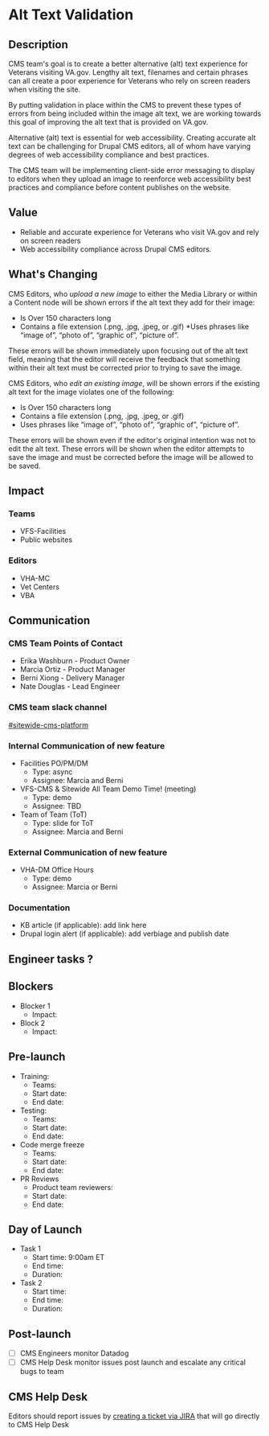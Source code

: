# Alt Text Validation
## Description
CMS team's goal is to create a better alternative (alt) text experience for Veterans visiting VA.gov. Lengthy alt text, filenames and certain phrases can all create a poor experience for Veterans who rely on screen readers when visiting the site. 

By putting validation in place within the CMS to prevent these types of errors from being included within the image alt text, we are working towards this goal of improving the alt text that is provided on VA.gov.

Alternative (alt) text is essential for web accessibility.  Creating accurate alt text can be challenging for Drupal CMS editors, all of whom have varying degrees of web accessibility compliance and best practices.  

The CMS team will be implementing client-side error messaging to display to editors when they upload an image to reenforce web accessibility best practices and compliance before content publishes on the website. 
## Value
* Reliable and accurate experience for Veterans who visit VA.gov and rely on screen readers
* Web accessibility compliance across Drupal CMS editors.
## What's Changing
CMS Editors, who _upload a new image_ to either the Media Library or within a Content node will be shown errors if the alt text they add for their image:
* Is Over 150 characters long
* Contains a file extension (.png, .jpg, .jpeg, or .gif)
*Uses phrases like “image of”, “photo of”, “graphic of”, “picture of”.

These errors will be shown immediately upon focusing out of the alt text field, meaning that the editor will receive the feedback that something within their alt text must be corrected prior to trying to save the image.

CMS Editors, who _edit an existing image_, will be shown errors if the existing alt text for the image violates one of the following:
* Is Over 150 characters long
* Contains a file extension (.png, .jpg, .jpeg, or .gif)
* Uses phrases like “image of”, “photo of”, “graphic of”, “picture of”.

These errors will be shown even if the editor's original intention was not to edit the alt text. These errors will be shown when the editor attempts to save the image and must be corrected before the image will be allowed to be saved.
## Impact
### Teams
* VFS-Facilities
* Public websites
### Editors
* VHA-MC
* Vet Centers
* VBA

## Communication
### CMS Team Points of Contact
* Erika Washburn - Product Owner
* Marcia Ortiz - Product Manager
* Berni Xiong - Delivery Manager
* Nate Douglas - Lead Engineer
### CMS team slack channel
[#sitewide-cms-platform](https://dsva.slack.com/archives/CT4GZBM8F)
### Internal Communication of new feature
* Facilities PO/PM/DM 
  * Type: async
  * Assignee: Marcia and Berni
* VFS-CMS & Sitewide All Team Demo Time! (meeting)
  * Type: demo
  * Assignee: TBD
* Team of Team (ToT)
   * Type: slide for ToT
  * Assignee: Marcia and Berni
### External Communication of new feature
* VHA-DM Office Hours
   * Type: demo
  * Assignee: Marcia or Berni
### Documentation
* KB article (if applicable): add link here
* Drupal login alert (if applicable): add verbiage and publish date
## Engineer tasks ?
## Blockers
* Blocker 1
  * Impact: 
* Block 2
  * Impact: 
## Pre-launch
* Training:
    * Teams:
    * Start date: 
    * End date: 
* Testing:
    * Teams:
    * Start date: 
    * End date: 
* Code merge freeze
  * Teams:
  * Start date:
  * End date: 
* PR Reviews
  * Product team reviewers:
  * Start date: 
  * End date: 

## Day of Launch
* Task 1 
  * Start time: 9:00am ET
  * End time: 
  * Duration: 
* Task 2
  * Start time: 
  * End time: 
  * Duration: 
## Post-launch
- [ ] CMS Engineers monitor Datadog
- [ ] CMS Help Desk monitor issues post launch and escalate any critical bugs to team
## CMS Help Desk
Editors should report issues by [creating a ticket via JIRA](https://va-gov.atlassian.net/servicedesk/customer/portal/3) that will go directly to CMS Help Desk

